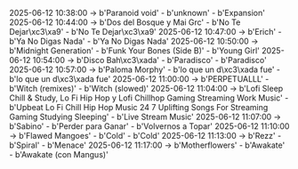 2025-06-12 10:38:00 -> b'Paranoid void' - b'unknown' - b'Expansion'
2025-06-12 10:44:00 -> b'Dos del Bosque y Mai Grc' - b'No Te Dejar\xc3\xa9' - b'No Te Dejar\xc3\xa9'
2025-06-12 10:47:00 -> b'Erich' - b'Ya No Digas Nada' - b'Ya No Digas Nada'
2025-06-12 10:50:00 -> b'Midnight Generation' - b'Funk Your Bones (Side B)' - b'Young Girl'
2025-06-12 10:54:00 -> b'Disco Bah\xc3\xada' - b'Paradisco' - b'Paradisco'
2025-06-12 10:57:00 -> b'Paloma Morphy' - b'lo que un d\xc3\xada fue' - b'lo que un d\xc3\xada fue'
2025-06-12 11:00:00 -> b'PERPETUALLL' - b'Witch (remixes)' - b'Witch (slowed)'
2025-06-12 11:04:00 -> b'Lofi Sleep Chill & Study, Lo Fi Hip Hop y Lofi Chillhop Gaming Streaming Work Music' - b'Upbeat Lo Fi Chill Hip Hop Music 24 7 Uplifting Songs For Streaming Gaming Studying Sleeping' - b'Live Stream Music'
2025-06-12 11:07:00 -> b'Sabino' - b'Perder para Ganar' - b'Volvernos a Topar'
2025-06-12 11:10:00 -> b'Flawed Mangoes' - b'Cold' - b'Cold'
2025-06-12 11:13:00 -> b'Rezz' - b'Spiral' - b'Menace'
2025-06-12 11:17:00 -> b'Motherflowers' - b'Awakate' - b'Awakate (con Mangus)'

